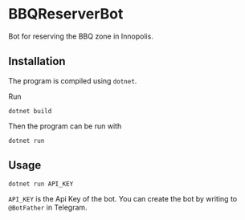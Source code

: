 # BBQReserverBot
Bot for reserving the BBQ zone in Innopolis.

## Installation
The program is compiled using `dotnet`.

Run
```
dotnet build
```

Then the program can be run with
```
dotnet run
```

## Usage
```dotnet run API_KEY```

`API_KEY` is the Api Key of the bot. You can create the bot by writing
to `@BotFather` in Telegram.
